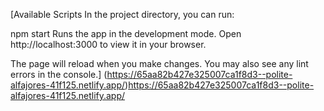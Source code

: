[Available Scripts
In the project directory, you can run:

npm start
Runs the app in the development mode.
Open http://localhost:3000 to view it in your browser.

The page will reload when you make changes.
You may also see any lint errors in the console.]
(https://65aa82b427e325007ca1f8d3--polite-alfajores-41f125.netlify.app/)https://65aa82b427e325007ca1f8d3--polite-alfajores-41f125.netlify.app/
